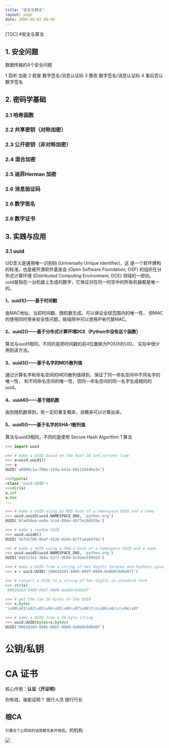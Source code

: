 ```yaml
---
title: "安全与算法"
layout: page
date: 2099-06-02 00:00
---
```

[TOC]
#安全与算法
## 1. 安全问题 

数据传输的4个安全问题 

1	窃听	加密
2	假冒	数字签名/消息认证码
3	篡改	数字签名/消息认证码
4	事后否认	数字签名

## 2. 密码学基础 
### 2.1 哈希函数
### 2.2 共享密钥（对称加密）
### 2.3 公开密钥（非对称加密）
### 2.4 混合加密
### 2.5 迪菲Herman 加密
### 2.6 消息验证码
### 2.6 数字签名
### 2.6 数字证书


## 3. 实践与应用

### 3.1 uuid

UID含义是通用唯一识别码 (Universally Unique Identifier)，这 是一个软件建构的标准，也是被开源软件基金会 (Open Software Foundation, OSF) 的组织在分布式计算环境 (Distributed Computing Environment, DCE) 领域的一部份。
uuid是指在一台机器上生成的数字，它保证对在同一时空中的所有机器都是唯一的。
#### 1、uuid1()——基于时间戳
由MAC地址、当前时间戳、随机数生成。可以保证全球范围内的唯一性，
               但MAC的使用同时带来安全性问题，局域网中可以使用IP来代替MAC。
#### 2、uuid2()——基于分布式计算环境DCE（Python中没有这个函数）
算法与uuid1相同，不同的是把时间戳的前4位置换为POSIX的UID。
                实际中很少用到该方法。
#### 3、uuid3()——基于名字的MD5散列值
通过计算名字和命名空间的MD5散列值得到，保证了同一命名空间中不同名字的唯一性，
                和不同命名空间的唯一性，但同一命名空间的同一名字生成相同的uuid。    
#### 4、uuid4()——基于随机数
由伪随机数得到，有一定的重复概率，该概率可以计算出来。
#### 5、uuid5()——基于名字的SHA-1散列值
算法与uuid3相同，不同的是使用 Secure Hash Algorithm 1 算法

```python
>>> import uuid

>>> # make a UUID based on the host ID and current time
>>> a=uuid.uuid1()
>>> a
UUID('a8098c1a-f86e-11da-bd1a-00112444be1e')

>>>type(a)
<class 'uuid.UUID'>
>>>dir(a)
a.int
a.hex
...

>>> # make a UUID using an MD5 hash of a namespace UUID and a name
>>> uuid.uuid3(uuid.NAMESPACE_DNS, 'python.org')
UUID('6fa459ea-ee8a-3ca4-894e-db77e160355e')

>>> # make a random UUID
>>> uuid.uuid4()
UUID('16fd2706-8baf-433b-82eb-8c7fada847da')

>>> # make a UUID using a SHA-1 hash of a namespace UUID and a name
>>> uuid.uuid5(uuid.NAMESPACE_DNS, 'python.org')
UUID('886313e1-3b8a-5372-9b90-0c9aee199e5d')

>>> # make a UUID from a string of hex digits (braces and hyphens ignored)
>>> x = uuid.UUID('{00010203-0405-0607-0809-0a0b0c0d0e0f}')

>>> # convert a UUID to a string of hex digits in standard form
>>> str(x)
'00010203-0405-0607-0809-0a0b0c0d0e0f'

>>> # get the raw 16 bytes of the UUID
>>> x.bytes
'\x00\x01\x02\x03\x04\x05\x06\x07\x08\t\n\x0b\x0c\r\x0e\x0f'

>>> # make a UUID from a 16-byte string
>>> uuid.UUID(bytes=x.bytes)
UUID('00010203-0405-0607-0809-0a0b0c0d0e0f')
```



# 公钥/私钥


# CA 证书

核心作用：**认证（开证明）**

你有钱，谁能证明？
银行人员 
银行行长 

## 根CA

`只要这个公钥说的话我都无条件相信`。的机构

![](../../../../../attach/images/2019-12-13-21-10-07.png)
